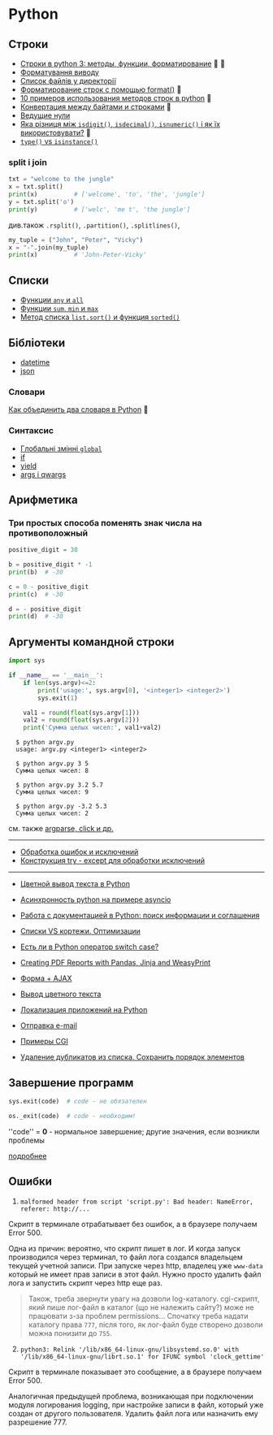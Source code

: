 # Python


## Строки

- [Строки в python 3: методы, функции, форматирование](https://pythonru.com/osnovy/stroki-python) :link: :onion:
- [Форматування виводу](output-formatting)
- [Список файлів у директорії](dir_file_list)
- [Форматирование строк с помощью format()](https://pythonru.com/osnovy/formatirovanie-v-python-s-pomoshhju-format) :link:
- [10 примеров использования методов строк в python](https://pythonru.com/primery/10-primerov-ispolzovanija-metodov-stok-v-python) :link:
- [Конвертация между байтами и строками](https://pyneng.readthedocs.io/ru/latest/book/16_unicode/python_3_convert.html) :link:
- [Ведущие нули](leading_zeros/)
- [Яка різниця між `isdigit()`, `isdecimal()`, `isnumeric()` і як їх використовувати?](https://miguendes.me/python-isdigit-isnumeric-isdecimal) :link:
- [`type()` vs `isinstance()`](type_isinstance)

### split i join

```python
txt = "welcome to the jungle"
x = txt.split()
print(x)          # ['welcome', 'to', 'the', 'jungle']
y = txt.split('o')
print(y)          # ['welc', 'me t', 'the jungle']
```
див.також `.rsplit()`, `.partition()`, `.splitlines()`, 

```python
my_tuple = ("John", "Peter", "Vicky")
x = "-".join(my_tuple)
print(x)          # 'John-Peter-Vicky'
```


## Списки

- [Функции `any` и `all`](list/any_all/)
- [Функции `sum`, `min` и `max`](list/sum_min_max/)
- [Метод списка `list.sort()` и функция `sorted()`](list/sort_sorted)

## Бібліотеки
- [datetime](datetime)
- [json](json)

### Словари

[Как объединить два словаря в Python](https://pythobyte.com/how-to-merge-two-dictionaries-in-python-48547651/) :link:

### Синтаксис

- [Глобальні змінні `global`](global)
- [if](syntax_if)
- [yield](yield)
- [args i qwargs](qwargs_args)

## Арифметика

### Три простых способа поменять знак числа на противоположный

```python
positive_digit = 30

b = positive_digit * -1
print(b)  # -30

c = 0 - positive_digit
print(c)  # -30

d = - positive_digit
print(d)  # -30
```

## Аргументы командной строки

```python
import sys

if __name__ == '__main__':
	if len(sys.argv)<=2:
		print('usage:', sys.argv[0], '<integer1> <integer2>')
		sys.exit(1)

	val1 = round(float(sys.argv[1]))
	val2 = round(float(sys.argv[2]))
	print('Сумма целых чисел:', val1+val2)
```

```
  $ python argv.py
  usage: argv.py <integer1> <integer2>

  $ python argv.py 3 5
  Сумма целых чисел: 8

  $ python argv.py 3.2 5.7
  Сумма целых чисел: 9

  $ python argv.py -3.2 5.3
  Сумма целых чисел: 2
```

см. также [argparse, click и др.](library)

---


- [Обработка ошибок и исключений](https://pythonru.com/osnovy/znachenija-iskljuchenij-i-oshibok-v-python)
- [Конструкция try - except для обработки исключений](https://pythonworld.ru/tipy-dannyx-v-python/isklyucheniya-v-python-konstrukciya-try-except-dlya-obrabotki-isklyuchenij.html)

---

- [Цветной вывод текста в Python](https://all-python.ru/osnovy/tsvetnoj-vyvod-teksta.html)
- [Асинхронность python на примере asyncio](https://pythonru.com/primery/asinhronnost-python-na-primere)
- [Работа с документацией в Python: поиск информации и соглашения](https://proglib.io/p/python-docs/)
- [Списки VS кортежи. Оптимизации](https://habr.com/ru/post/417783/)
- [Есть ли в Python оператор switch case?](https://ru.stackoverflow.com/questions/460207/%D0%95%D1%81%D1%82%D1%8C-%D0%BB%D0%B8-%D0%B2-python-%D0%BE%D0%BF%D0%B5%D1%80%D0%B0%D1%82%D0%BE%D1%80-switch-case)
- [Creating PDF Reports with Pandas, Jinja and WeasyPrint](https://pbpython.com/pdf-reports.html)

- [Форма + AJAX](form_ajax)
- [Вывод цветного текста](https://all-python.ru/osnovy/tsvetnoj-vyvod-teksta.html)
- [Локализация приложений на Python](localization)

- [Отправка e-mail](email)
- [Примеры CGI](cgi-examples)
- [Удаление дубликатов из списка. Сохранить порядок элементов](remove_dubl)

## Завершение программ

```python
sys.exit(code)  # code - не обязателен
```

```python
os._exit(code)  # code - необходим!
```
''code'' = **0** - нормальное завершение; другие значения, если возникли проблемы

[подробнее](exit)


## Ошибки

1. `malformed header from script 'script.py': Bad header: NameError, referer: http://...`

Скрипт в терминале отрабатывает без ошибок, а в браузере получаем Error 500.

Одна из причин: вероятно, что скрипт пишет в лог. И когда запуск производился через терминал, то файл лога создался владельцем текущей учетной записи. При запуске через http, владелец уже `www-data` который не имеет прав записи в этот файл. Нужно просто удалить файл лога и запустить скрипт через http еще раз.

> Також, треба звернути увагу на дозволи log-каталогу. cgi-скрипт, який пише лог-файл в каталог (що не належить сайту?) може не працювати з-за проблем permissions... Спочатку треба надати каталогу права `777`, після того, як лог-файл буде створено дозволи можна понизити до `755`.

2. `python3: Relink '/lib/x86_64-linux-gnu/libsystemd.so.0' with '/lib/x86_64-linux-gnu/librt.so.1' for IFUNC symbol 'clock_gettime'`

Скрипт в терминале показывает это сообщение, а в браузере получаем Error 500.

Аналогичная предыдущей проблема, возникающая при подключении модуля логирования logging, при настройке записи в файл, который уже создан от другого пользователя. Удалить файл лога или назначить ему разрешение 777.

